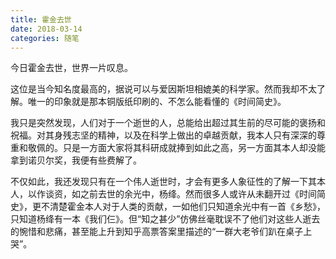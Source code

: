 ```yaml
---
title: 霍金去世
date: 2018-03-14
categories: 随笔
---
```


今日霍金去世，世界一片叹息。

这位是当今知名度最高的，据说可以与爱因斯坦相媲美的科学家。然而我却不太了解。唯一的印象就是那本铜版纸印刷的、不怎么能看懂的《时间简史》。

我只是突然发现，人们对于一个逝世的人，总能给出超过其生前的尽可能的褒扬和祝福。对其身残志坚的精神，以及在科学上做出的卓越贡献，我本人只有深深的尊重和敬佩的。只是一方面大家将其科研成就捧到如此之高，另一方面其本人却没能拿到诺贝尔奖，我便有些费解了。

不仅如此，我还发现只有在一个伟人逝世时，才会有更多人象征性的了解一下其本人，以作谈资，如之前去世的余光中，杨绛。然而很多人或许从未翻开过《时间简史》，更不清楚霍金本人对于人类的贡献，一如他们只知道余光中有一首《乡愁》，只知道杨绛有一本《我们仨》。但“知之甚少”仿佛丝毫耽误不了他们对这些人逝去的惋惜和悲痛，甚至能上升到知乎高票答案里描述的“一群大老爷们趴在桌子上哭”。
